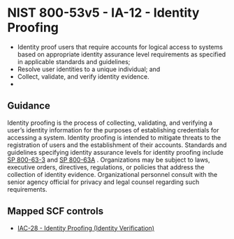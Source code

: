 # NIST 800-53v5 - IA-12 - Identity Proofing
- Identity proof users that require accounts for logical access to systems based on appropriate identity assurance level requirements as specified in applicable standards and guidelines;
- Resolve user identities to a unique individual; and
- Collect, validate, and verify identity evidence.
-
## Guidance
Identity proofing is the process of collecting, validating, and verifying a user’s identity information for the purposes of establishing credentials for accessing a system. Identity proofing is intended to mitigate threats to the registration of users and the establishment of their accounts. Standards and guidelines specifying identity assurance levels for identity proofing include [SP 800-63-3](#737513fa-6758-403f-831d-5ddab5e23cb3) and [SP 800-63A](#9099ed2c-922a-493d-bcb4-d896192243ff) . Organizations may be subject to laws, executive orders, directives, regulations, or policies that address the collection of identity evidence. Organizational personnel consult with the senior agency official for privacy and legal counsel regarding such requirements.
## Mapped SCF controls
- [IAC-28 - Identity Proofing (Identity Verification)](../scf/iac-28-identityproofingidentityverification.md)